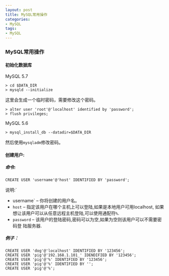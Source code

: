```yaml
---
layout: post
title: MySQL常用操作
categories:
- MySQL
tags:
- MySQL
---
```


### MySQL常用操作

#### 初始化数据库

MySQL 5.7 

```
> cd $DATA_DIR
> mysqld --initialize
```
这里会生成一个临时密码，需要修改这个密码。

```
> alter user 'root'@'localhost' identified by 'password';
> flush privileges;
```

MySQL 5.6

```
> mysql_install_db --datadir=$DATA_DIR
```
然后使用`mysqladm`修改密码。

#### 创建用户:

##### 命令:

```
CREATE USER 'username'@'host' IDENTIFIED BY 'password';
```

说明:`
+ username` – 你将创建的用户名。
+ `host` – 指定该用户在哪个主机上可以登陆,如果是本地用户可用localhost,  如果想让该用户可以从任意远程主机登陆,可以使用通配符`%`. 
+ `password` –  该用户的登陆密码,密码可以为空,如果为空则该用户可以不需要密码登 陆服务器.

##### 例子：

```
CREATE USER 'dog'@'localhost' IDENTIFIED BY '123456'; 
CREATE USER 'pig'@'192.168.1.101_' IDENDIFIED BY '123456'; 
CREATE USER 'pig'@'%' IDENTIFIED BY '123456'; 
CREATE USER 'pig'@'%' IDENTIFIED BY ''; 
CREATE USER 'pig'@'%';
```



